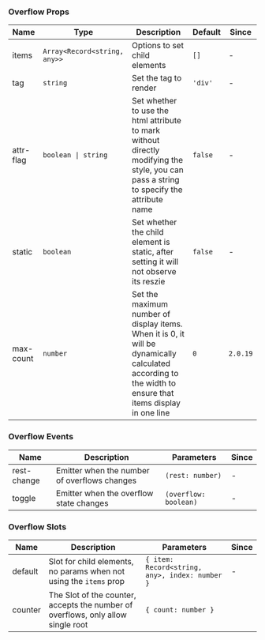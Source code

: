 ### Overflow Props

| Name      | Type                         | Description                                                                                                                                              | Default | Since    |
| --------- | ---------------------------- | -------------------------------------------------------------------------------------------------------------------------------------------------------- | ------- | -------- |
| items     | `Array<Record<string, any>>` | Options to set child elements                                                                                                                            | `[]`    | -        |
| tag       | `string`                     | Set the tag to render                                                                                                                                    | `'div'` | -        |
| attr-flag | `boolean \| string`          | Set whether to use the html attribute to mark without directly modifying the style, you can pass a string to specify the attribute name                  | `false` | -        |
| static    | `boolean`                    | Set whether the child element is static, after setting it will not observe its reszie                                                                    | `false` | -        |
| max-count | `number`                     | Set the maximum number of display items. When it is 0, it will be dynamically calculated according to the width to ensure that items display in one line | `0`     | `2.0.19` |

### Overflow Events

| Name        | Description                                  | Parameters            | Since |
| ----------- | -------------------------------------------- | --------------------- | ----- |
| rest-change | Emitter when the number of overflows changes | `(rest: number)`      | -     |
| toggle      | Emitter when the overflow state changes      | `(overflow: boolean)` | -     |

### Overflow Slots

| Name    | Description                                                                      | Parameters                                     | Since |
| ------- | -------------------------------------------------------------------------------- | ---------------------------------------------- | ----- |
| default | Slot for child elements, no params when not using the `items` prop               | `{ item: Record<string, any>, index: number }` | -     |
| counter | The Slot of the counter, accepts the number of overflows, only allow single root | `{ count: number }`                            |
